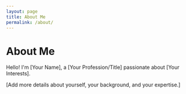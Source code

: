 ```yaml
---
layout: page
title: About Me
permalink: /about/
---
```


# About Me

Hello! I'm [Your Name], a [Your Profession/Title] passionate about [Your Interests].

[Add more details about yourself, your background, and your expertise.]